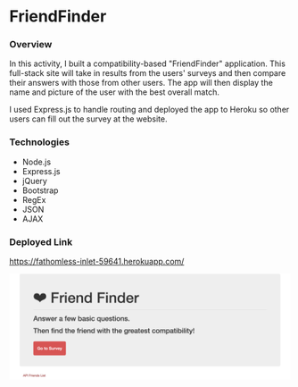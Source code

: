# FriendFinder

### Overview

In this activity, I built a compatibility-based "FriendFinder" application. This full-stack site will take in results from the users' surveys and then compare their answers with those from other users. The app will then display the name and picture of the user with the best overall match. 

I used Express.js to handle routing and deployed the app to Heroku so other users can fill out the survey at the website.

### Technologies

* Node.js
* Express.js
* jQuery
* Bootstrap
* RegEx
* JSON
* AJAX

### Deployed Link

https://fathomless-inlet-59641.herokuapp.com/

![FriendFinder](friendfinder.png)
